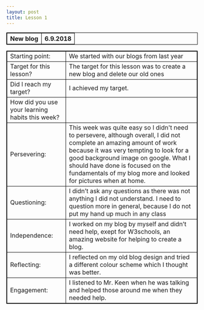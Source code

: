 ```yaml
---
layout: post
title: Lesson 1
---
```


<html>
<head>
<style>
table, th, td {
    border: 1px solid black;
}
</style>
</head>
<body>
<table>
  <tr>
    <th>New blog</th>
    <th>6.9.2018</th>
  </tr>
</table>
    
    
<table>
  <tr>
    <td>Starting point: </td>
    <td>We started with our blogs from last year</td>
  </tr>
  <tr>
    <td>Target for this lesson? </td>
    <td>The target for this lesson was to create a new blog and delete our old ones</td>
  </tr>
  <tr>
    <td>Did I reach my target?</td>
    <td>I achieved my target.</td>
  </tr>
  <tr>
    <td>How did you use your learning habits this week?	</td>
    <td> </td>
  </tr>
  <tr>
    <td>Persevering:</td>
    <td>This week was quite easy so I didn't need to persevere, although overall, I did not complete an amazing amount of work because it was very tempting to look for a good background image on google. What I should have done is focused on the fundamentals of my blog more and looked for pictures when at home.</td>
  </tr>
  <tr>
    <td>Questioning:</td>
    <td>I didn’t ask any questions as there was not anything I did not understand. I need to question more in general, because I do not put my hand up much in any class</td>
  </tr>
  <tr>
    <td>Independence:</td>
    <td>I worked on my blog by myself and didn’t need help, exept for W3schools, an amazing website for helping to create a blog.</td>
  </tr>
  <tr>
    <td>Reflecting:</td>
    <td>I reflected on my old blog design and tried a different colour scheme which I thought was better.</td>
  </tr>
  <tr>
    <td>Engagement:</td>
    <td>I listened to Mr. Keen when he was talking and helped those around me when they needed help.</td>
  </tr>
</table>
</body>
</html>


